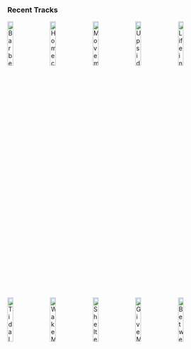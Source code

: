 ### Recent Tracks
[<img src='https://lastfm.freetls.fastly.net/i/u/300x300/681df2e90c8839ab18e18fb1d4eeec5b.png' width='16%' height='16%' alt='Barbed Wire'>](https://www.last.fm/music/rogue/_/barbed%2bwire)&nbsp;&nbsp;&nbsp;&nbsp;[<img src='https://lastfm.freetls.fastly.net/i/u/300x300/3b96418b0b1321fc83a25ce14eea0643.png' width='16%' height='16%' alt='Homecoming'>](https://www.last.fm/music/kanye%2bwest/_/homecoming)&nbsp;&nbsp;&nbsp;&nbsp;[<img src='https://lastfm.freetls.fastly.net/i/u/300x300/10d4b269fcf18d9536ab46bc503968b2.png' width='16%' height='16%' alt='Movements'>](https://www.last.fm/music/rend%2bcollective/_/movements)&nbsp;&nbsp;&nbsp;&nbsp;[<img src='https://lastfm.freetls.fastly.net/i/u/300x300/9f8cce7071e5a282656abb6cdfe202b4.png' width='16%' height='16%' alt='Upside Down (feat. Grouplove)'>](https://www.last.fm/music/whethan/_/upside%2bdown%2b%2528feat.%2bgrouplove%2529)&nbsp;&nbsp;&nbsp;&nbsp;[<img src='https://lastfm.freetls.fastly.net/i/u/300x300/c526d3f3a95fc7595a680e9352a3c1d5.png' width='16%' height='16%' alt='Life in the City'>](https://www.last.fm/music/the%2blumineers/_/life%2bin%2bthe%2bcity)&nbsp;&nbsp;&nbsp;&nbsp;<br>[<img src='https://lastfm.freetls.fastly.net/i/u/300x300/58ac6bcf970d055cdfe2601a3e6e88c0.png' width='16%' height='16%' alt='Tidal Waves'>](https://www.last.fm/music/parade%2bof%2blights/_/tidal%2bwaves)&nbsp;&nbsp;&nbsp;&nbsp;[<img src='https://lastfm.freetls.fastly.net/i/u/300x300/f54f3b6ef26445a5bbb8a72f0f7830bd.png' width='16%' height='16%' alt='Wake Me Up'>](https://www.last.fm/music/avicii/_/wake%2bme%2bup)&nbsp;&nbsp;&nbsp;&nbsp;[<img src='https://lastfm.freetls.fastly.net/i/u/300x300/c88d8805364a2c41dd8b430ee97ccafa.png' width='16%' height='16%' alt='Shelter'>](https://www.last.fm/music/porter%2brobinson/_/shelter)&nbsp;&nbsp;&nbsp;&nbsp;[<img src='https://lastfm.freetls.fastly.net/i/u/300x300/f35d777778c2591536a7e90eb6824f1d.png' width='16%' height='16%' alt='Give Me Something'>](https://www.last.fm/music/the%2bman%2bwho/_/give%2bme%2bsomething)&nbsp;&nbsp;&nbsp;&nbsp;[<img src='https://lastfm.freetls.fastly.net/i/u/300x300/c335dac9a59ad8a8644bde2354c5a504.png' width='16%' height='16%' alt='Between The Lines'>](https://www.last.fm/music/amtrac/_/between%2bthe%2blines)&nbsp;&nbsp;&nbsp;&nbsp;<br>